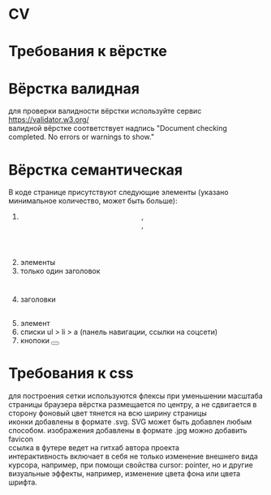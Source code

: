 # CV
# Требования к вёрстке  
# Вёрстка валидная   
для проверки валидности вёрстки используйте сервис https://validator.w3.org/  
валидной вёрстке соответствует надпись "Document checking completed. No errors or warnings to show."   
# Вёрстка семантическая   
В коде странице присутствуют следующие элементы (указано минимальное количество, может быть больше):  
1. <header>, <main>, <footer>   
2. элементы <section>   
3. только один заголовок <h1>   
4. заголовки <h2> 
5. элемент <nav> 
6. списки ul > li > a (панель навигации, ссылки на соцсети) 
7. кнопоки <button> 
# Требования к css  
для построения сетки используются флексы 
при уменьшении масштаба страницы браузера вёрстка размещается по центру, а не сдвигается в сторону 
фоновый цвет тянется на всю ширину страницы  
иконки добавлены в формате .svg. SVG может быть добавлен любым способом. 
изображения добавлены в формате .jpg 
можно добавить favicon  
ссылка в футере ведет на гитхаб автора проекта  
интерактивность включает в себя не только изменение внешнего вида курсора, например, при помощи свойства cursor: pointer, но и другие визуальные эффекты, например, изменение цвета фона или цвета шрифта.   
